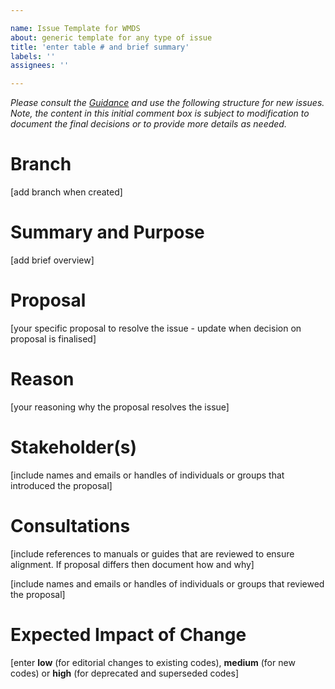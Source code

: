 ```yaml
---

name: Issue Template for WMDS  
about: generic template for any type of issue  
title: 'enter table # and brief summary'  
labels: ''  
assignees: ''

---
```


_Please consult the_ [_Guidance_](https://github.com/wmo-im/wmds/wiki/Changing-Codetables) _and use the following structure for new issues. Note, the content in this initial comment box is subject to modification to document the final decisions or to provide more details as needed._

# **Branch**

\[add branch when created\]

# **Summary and Purpose**

\[add brief overview\]

# **Proposal**

\[your specific proposal to resolve the issue - update when decision on proposal is finalised\]

# **Reason**

\[your reasoning why the proposal resolves the issue\]

# **Stakeholder(s)**

\[include names and emails or handles of individuals or groups that introduced the proposal\]

# Consultations

\[include references to manuals or guides that are reviewed to ensure alignment. If proposal differs then document how and why\]

\[include names and emails or handles of individuals or groups that reviewed the proposal\]

# Expected Impact of Change

\[enter **low** (for editorial changes to existing codes), **medium** (for new codes) or **high** (for deprecated and superseded codes\]

